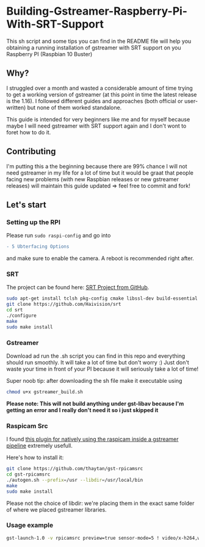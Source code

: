 # Building-Gstreamer-Raspberry-Pi-With-SRT-Support
This sh script and some tips you can find in the README file will help you obtaining a running installation of gstreamer with SRT support on you Raspberry PI (Raspbian 10 Buster)

## Why?
I struggled over a month and wasted a considerable amount of time trying to get a working version of gstreamer (at this point in time the latest release is the 1.16). I followed different guides and approaches (both official or user-written) but none of them worked standalone. 

This guide is intended for very beginners like me and for myself because maybe I will need gstreamer with SRT support again and I don't wont to foret how to do it.

## Contributing
I'm putting this a the beginning because there are 99% chance I will not need gstreamer in my life for a lot of time but it would be graat that people facing new problems (with new Raspbian releases or new gstreamer releases) will maintain this guide updated => feel free to commit and fork!

## Let's start

### Setting up the RPI
Please run `sudo raspi-config` and go into 
```diff
- 5 Ubterfacing Options
```
and make sure to enable the camera. A reboot is recommended right after.

### SRT 
The project can be found here: [SRT Project from GitHub](https://github.com/Haivision/srt).
```bash
sudo apt-get install tclsh pkg-config cmake libssl-dev build-essential
git clone https://github.com/Haivision/srt
cd srt
./configure
make
sudo make install
```

### Gstreamer
Download ad run the .sh script you can find in this repo and everything should run smoothly. It will take a lot of time but don't worry :) Just don't waste your time in front of your PI because it will seriously take a lot of time!

Super noob tip: after downloading the sh file make it executable using
```bash
chmod u+x gstreamer_build.sh
```
**Please note: This will not build anything under gst-libav because I'm getting an error and I really don't need it so i just skipped it**

### Raspicam Src
I found [this plugin for natively using the raspicam inside a gstreamer pipeline](https://github.com/thaytan/gst-rpicamsrc) extremely usefull.

Here's how to install it:
```bash
git clone https://github.com/thaytan/gst-rpicamsrc
cd gst-rpicamsrc
./autogen.sh --prefix=/usr --libdir=/usr/local/bin
make
sudo make install
```
Please not the choice of libdir: we're placing them in the exact same folder of where we placed gstreamer libraries.

### Usage example
```bash
gst-launch-1.0 -v rpicamsrc preview=true sensor-mode=5 ! video/x-h264,width=1640,height=922,framerate=40/1 ! mpegtsmux ! srtsink uri=srt://:8888
```
